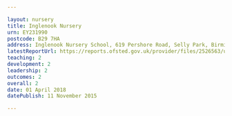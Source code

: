 ```yaml
---

layout: nursery
title: Inglenook Nursery
urn: EY231990
postcode: B29 7HA
address: Inglenook Nursery School, 619 Pershore Road, Selly Park, Birmingham, West Midlands, B29 7HA
latestReportUrl: https://reports.ofsted.gov.uk/provider/files/2526563/urn/EY231990.pdf
teaching: 2
development: 2
leadership: 2
outcomes: 2
overall: 2
date: 01 April 2018 
datePublish: 11 November 2015

---
```


